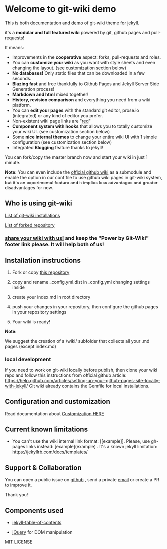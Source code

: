 # Welcome to git-wiki demo

This is both documentation and [demo](wiki/Demo.md) of git-wiki theme for jekyll.

it's a **modular and full featured wiki** powered by git, github pages and pull-requests!

It means: 

* Improvements in the **cooperative** aspect: forks, pull-requests and roles.
* You can **customize your wiki** as you want with style sheets and even changing the layout. (see customization section below) 
* **No databases!** Only static files that can be downloaded in a few seconds.
* **Blazing fast** and free thankfully to Github Pages and Jekyll Server Side Generation process!
* **Markdown and html** mixed together!
* **History, revision comparison** and everything you need from a wiki platform.
* You can **edit your pages** with the standard git editor, prose.io (integrated) or any kind of editor you prefer.
* Non-existent wiki page links are "[red](wiki/red.md)"
* **Component system with hooks** that allows you to totally customize your wiki UI. (see customization section below) 
* Some **nice internal themes** to change your entire wiki UI with 1 simple configuration (see customization section below)
* Integrated **Blogging** feature thanks to jekyll!

You can fork/copy the master branch now and start your wiki in just 1 minute.

**Note:**
You can even include the [official github wiki](https://help.github.com/articles/about-github-wikis/) as a submodule and enable the option in our conf file to use github wiki pages in git-wiki system, but it's an experimental feature and it implies less advantages and greater disadvantages for now.

## Who is using git-wiki

[List of git-wiki installations](wiki/examples.md)

[List of forked repository](https://github.com/Drassil/git-wiki/network/members)


### [share your wiki with us!](wiki/examples.md) and keep the "Power by Git-Wiki" footer link please. It will help both of us!


## Installation instructions

1. Fork or copy [this repository](https://github.com/drassil/git-wiki)

2. copy and rename _config.yml.dist in _config.yml changing settings inside

3. create your index.md in root directory

4. push your changes in your repository, then configure the github pages in your repository settings

5. Your wiki is ready!

**Note:**

We suggest the creation of a /wiki/ subfolder that collects all your .md pages (except index.md)

### local development

If you need to work on git-wiki locally before publish, then clone your wiki repo and follow this instructions 
from official github article: <https://help.github.com/articles/setting-up-your-github-pages-site-locally-with-jekyll/>
Git wiki already contains the Gemfile for local installations.

## Configuration and customization

Read documentation about [Customization HERE](wiki/customize.md)


## Current known limitations

* You can't use the wiki internal link format: [[example]]. Please, use gh-pages links instead: \[example\](example) . It's a known jekyll limitation: <https://jekyllrb.com/docs/templates/>


## Support & Collaboration

You can open a public issue on [github](https://github.com/Drassil/git-wiki/issues) , send a private <a href="mailto:staff-drassil@googlegroups.com">email</a>  or create a PR to improve it.

Thank you!

## Components used

- [jekyll-table-of-contents](https://github.com/ghiculescu/jekyll-table-of-contents)

- [jQuery](https://jquery.com/) for DOM manipulation


[MIT LICENSE](LICENSE)

